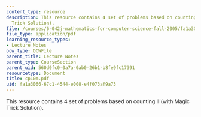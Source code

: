 ```yaml
---
content_type: resource
description: This resource contains 4 set of problems based on counting III(with Magic
  Trick Solution).
file: /courses/6-042j-mathematics-for-computer-science-fall-2005/fa1a306667c14544e008e4f073af9a73_cp10m.pdf
file_type: application/pdf
learning_resource_types:
- Lecture Notes
ocw_type: OCWFile
parent_title: Lecture Notes
parent_type: CourseSection
parent_uid: 560d0fc0-0a7a-0ab0-26b1-b8fe9fc17391
resourcetype: Document
title: cp10m.pdf
uid: fa1a3066-67c1-4544-e008-e4f073af9a73
---
```

This resource contains 4 set of problems based on counting III(with Magic Trick Solution).

